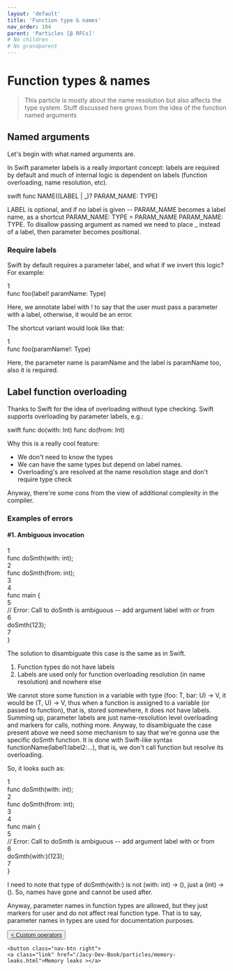 ```yaml
---
layout: 'default'
title: 'Function type & names'
nav_order: 104
parent: 'Particles [β RFCs]'
# No children
# No grandparent
---
```


# Function types & names

> This particle is mostly about the name resolution but also affects the type system.
> Stuff discussed here grows from the idea of the function named arguments

## Named arguments

Let's begin with what named arguments are.

In Swift parameter labels is a really important concept: labels are required by default and much of internal logic is dependent on labels (function overloading, name resolution, etc).

<span class="inline-code highlight-jc hljs"></span><span class="inline-code highlight-jc hljs">swift
<span class="hljs-keyword">func</span> <span class="hljs-title function_">NAME</span>((LABEL <span class="hljs-operator">|</span> _)? PARAM_NAME: TYPE)
</span><span class="inline-code highlight-jc hljs"></span>

<span class="inline-code highlight-jc hljs">LABEL</span> is optional, and if no label is given -- <span class="inline-code highlight-jc hljs">PARAM_NAME</span> becomes a label name, as a shortcut <span class="inline-code highlight-jc hljs">PARAM_NAME: TYPE</span> = <span class="inline-code highlight-jc hljs">PARAM_NAME PARAM_NAME: TYPE</span>.
To disallow passing argument as named we need to place <span class="inline-code highlight-jc hljs">_</span> instead of a label, then parameter becomes positional.

### Require labels

Swift by default requires a parameter label, and what if we invert this logic?
For example:

<div class="code-fence highlight-jc hljs">
            <div class="line-num" data-line-num="1">1</div><div class="line"><span class="hljs-keyword">func</span> <span class="hljs-title function_">foo</span>(label! paramName: Type)</div>
        </div>

Here, we annotate <span class="inline-code highlight-jc hljs">label</span> with <span class="inline-code highlight-jc hljs">!</span> to say that the user must pass a parameter with a label, otherwise, it would be an error.

The shortcut variant would look like that:

<div class="code-fence highlight-jc hljs">
            <div class="line-num" data-line-num="1">1</div><div class="line"><span class="hljs-keyword">func</span> <span class="hljs-title function_">foo</span>(paramName!: Type)</div>
        </div>

Here, the parameter name is <span class="inline-code highlight-jc hljs">paramName</span> and the label is <span class="inline-code highlight-jc hljs">paramName</span> too, also it is required.

## Label function overloading

Thanks to Swift for the idea of overloading without type checking.
Swift supports overloading by parameter labels, e.g.:

<span class="inline-code highlight-jc hljs"></span><span class="inline-code highlight-jc hljs">swift
<span class="hljs-keyword">func</span> <span class="hljs-title function_">do</span>(with: Int)
<span class="hljs-keyword">func</span> <span class="hljs-title function_">do</span>(from: Int)
</span><span class="inline-code highlight-jc hljs"></span>

Why this is a really cool feature:

- We don't need to know the types
- We can have the same types but depend on label names.
- Overloading's are resolved at the name resolution stage and don't require type check

Anyway, there're some cons from the view of additional complexity in the compiler.

### Examples of errors

#### #1. Ambiguous invocation

<div class="code-fence highlight-jc hljs">
            <div class="line-num" data-line-num="1">1</div><div class="line"><span class="hljs-keyword">func</span> <span class="hljs-title function_">doSmth</span>(with: <span class="hljs-type">int</span>);</div><div class="line-num" data-line-num="2">2</div><div class="line"><span class="hljs-keyword">func</span> <span class="hljs-title function_">doSmth</span>(from: <span class="hljs-type">int</span>);</div><div class="line-num" data-line-num="3">3</div><div class="line"></div><div class="line-num" data-line-num="4">4</div><div class="line"><span class="hljs-keyword">func</span> <span class="hljs-title function_">main</span> {</div><div class="line-num" data-line-num="5">5</div><div class="line">    <span class="hljs-comment">// Error: Call to <span class="inline-code highlight-jc hljs">doSmth</span> is ambiguous -- add argument label <span class="inline-code highlight-jc hljs">with</span> or <span class="inline-code highlight-jc hljs">from</span></span></div><div class="line-num" data-line-num="6">6</div><div class="line">    <span class="hljs-title function_ invoke__">doSmth</span>(<span class="hljs-number">123</span>);</div><div class="line-num" data-line-num="7">7</div><div class="line">}</div>
        </div>

The solution to disambiguate this case is the same as in Swift.

1. Function types do not have labels
2. Labels are used only for function overloading resolution (in name resolution) and nowhere else

We cannot store some function in a variable with type <span class="inline-code highlight-jc hljs">(foo: T, bar: U) <span class="hljs-operator">-</span><span class="hljs-operator">&gt;</span> V</span>, it would be <span class="inline-code highlight-jc hljs">(T, U) <span class="hljs-operator">-</span><span class="hljs-operator">&gt;</span> V</span>, thus when a function is assigned to a variable (or passed to function), that is, stored somewhere, it does not have labels.
Summing up, parameter labels are just name-resolution level overloading and markers for calls, nothing more.
Anyway, to disambiguate the case present above we need some mechanism to say that we're gonna use the specific <span class="inline-code highlight-jc hljs">doSmth</span> function. It is done with Swift-like syntax <span class="inline-code highlight-jc hljs"><span class="hljs-title function_ invoke__">functionName</span>(label1:label2:<span class="hljs-operator">..</span><span class="hljs-operator">.</span>)</span>, that is, we don't call function but resolve its overloading.

So, it looks such as:

<div class="code-fence highlight-jc hljs">
            <div class="line-num" data-line-num="1">1</div><div class="line"><span class="hljs-keyword">func</span> <span class="hljs-title function_">doSmth</span>(with: <span class="hljs-type">int</span>);</div><div class="line-num" data-line-num="2">2</div><div class="line"><span class="hljs-keyword">func</span> <span class="hljs-title function_">doSmth</span>(from: <span class="hljs-type">int</span>);</div><div class="line-num" data-line-num="3">3</div><div class="line"></div><div class="line-num" data-line-num="4">4</div><div class="line"><span class="hljs-keyword">func</span> <span class="hljs-title function_">main</span> {</div><div class="line-num" data-line-num="5">5</div><div class="line">    <span class="hljs-comment">// Error: Call to <span class="inline-code highlight-jc hljs">doSmth</span> is ambiguous -- add argument label <span class="inline-code highlight-jc hljs">with</span> or <span class="inline-code highlight-jc hljs">from</span></span></div><div class="line-num" data-line-num="6">6</div><div class="line">    <span class="hljs-title function_ invoke__">doSmth</span>(with:)(<span class="hljs-number">123</span>);</div><div class="line-num" data-line-num="7">7</div><div class="line">}</div>
        </div>

I need to note that type of <span class="inline-code highlight-jc hljs"><span class="hljs-title function_ invoke__">doSmth</span>(with:)</span> is not <span class="inline-code highlight-jc hljs">(with: <span class="hljs-type">int</span>) <span class="hljs-operator">-</span><span class="hljs-operator">&gt;</span> ()</span>, just a <span class="inline-code highlight-jc hljs">(<span class="hljs-type">int</span>) <span class="hljs-operator">-</span><span class="hljs-operator">&gt;</span> ()</span>.
So, names have gone and cannot be used after.

Anyway, parameter names in function types are allowed, but they just markers for user and do not affect real function type. That is to say, parameter names in types are used for documentation purposes.
<div class="nav-btn-block">
    <button class="nav-btn left">
    <a class="link" href="/Jacy-Dev-Book/particles/custom-operators.html">< Custom operators</a>
</button>

    <button class="nav-btn right">
    <a class="link" href="/Jacy-Dev-Book/particles/memory-leaks.html">Memory leaks ></a>
</button>

</div>
